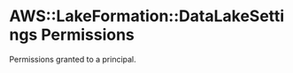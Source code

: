 # AWS::LakeFormation::DataLakeSettings Permissions<a name="aws-properties-lakeformation-datalakesettings-permissions"></a>

Permissions granted to a principal\. 